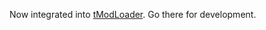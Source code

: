 Now integrated into [tModLoader](https://github.com/tModLoader/tModLoader). Go there for development.